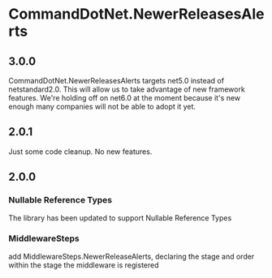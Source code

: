 # CommandDotNet.NewerReleasesAlerts

## 3.0.0

CommandDotNet.NewerReleasesAlerts targets net5.0 instead of netstandard2.0.  This will allow us to take advantage of new framework features.
We're holding off on net6.0 at the moment because it's new enough many companies will not be able to adopt it yet.

## 2.0.1

Just some code cleanup. No new features.

## 2.0.0

### Nullable Reference Types

The library has been updated to support Nullable Reference Types

### MiddlewareSteps

add MiddlewareSteps.NewerReleaseAlerts, declaring the stage and order within the stage the middleware is registered